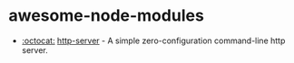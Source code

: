 # awesome-node-modules

- [:octocat:](https://github.com/indexzero/http-server) [http-server](https://www.npmjs.com/package/http-server) - A simple zero-configuration command-line http server.
